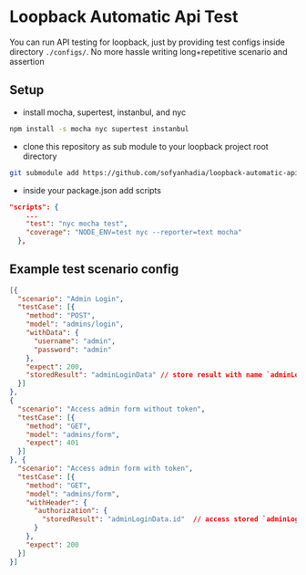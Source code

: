 # Loopback Automatic Api Test
You can run API testing for loopback, just by providing test configs inside directory `./configs/`.
No more hassle writing long+repetitive scenario and assertion

## Setup
- install mocha, supertest, instanbul, and nyc
```bash
npm install -s mocha nyc supertest instanbul
```
- clone this repository as sub module to your loopback project root directory
```bash
git submodule add https://github.com/sofyanhadia/loopback-automatic-api-test.git
```
- inside your package.json add scripts
```json
"scripts": {
    ...
    "test": "nyc mocha test",
    "coverage": "NODE_ENV=test nyc --reporter=text mocha"
  },
```


## Example test scenario config
```json
[{
  "scenario": "Admin Login",
  "testCase": [{
    "method": "POST",
    "model": "admins/login",
    "withData": {
      "username": "admin",
      "password": "admin"
    },
    "expect": 200,
    "storedResult": "adminLoginData" // store result with name `adminLoginData`
  }]
}, 
{
  "scenario": "Access admin form without token",
  "testCase": [{
    "method": "GET",
    "model": "admins/form",
    "expect": 401
  }]
}, {
  "scenario": "Access admin form with token",
  "testCase": [{
    "method": "GET",
    "model": "admins/form",
    "withHeader": {
      "authorization": {
        "storedResult": "adminLoginData.id"  // access stored `adminLoginData` with property `id`
      }
    },
    "expect": 200
  }]
}]
```
